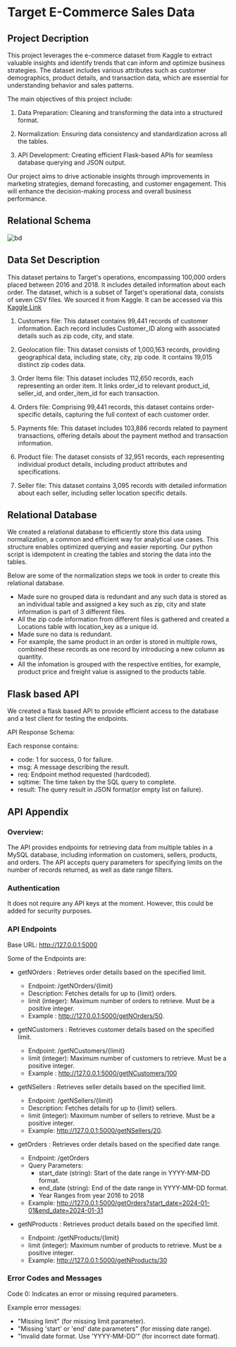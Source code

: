 # Target E-Commerce Sales Data

## Project Decription

This project leverages the e-commerce dataset from Kaggle to extract valuable insights and identify trends that can inform and optimize business strategies. The dataset includes various attributes such as customer demographics, product details, and transaction data, which are essential for understanding behavior and sales patterns.

The main objectives of this project include:

1. Data Preparation: Cleaning and transforming the data into a structured format.

2. Normalization: Ensuring data consistency and standardization across all the tables.

3. API Development: Creating efficient Flask-based APIs for seamless database querying and JSON output.

Our project aims to drive actionable insights through improvements in marketing strategies, demand forecasting, and customer engagement. This will enhance the decision-making process and overall business performance.

## Relational Schema

![bd](https://github.com/user-attachments/assets/ac1bfda8-4b83-4a2e-a8ad-6d461acf3009)

## Data Set Description

This dataset pertains to Target's operations, encompassing 100,000 orders placed between 2016 and 2018. It includes detailed information about each order. The dataset, which is a subset of Target's operational data, consists of seven CSV files. We sourced it from Kaggle. It can be accessed via this [Kaggle Link](https://www.kaggle.com/datasets/devarajv88/target-dataset/data)

1. Customers file: This dataset contains 99,441 records of customer information. Each record includes Customer_ID along with associated details such as zip code, city, and state.

2. Geolocation file: This dataset consists of 1,000,163 records, providing geographical data, including state, city, zip code. It contains 19,015 distinct zip codes data.

3. Order Items file: This dataset includes 112,650 records, each representing an order item. It links order_id to relevant product_id, seller_id, and order_item_id for each transaction.

4. Orders file: Comprising 99,441 records, this dataset contains order-specific details, capturing the full context of each customer order.

5. Payments file: This dataset includes 103,886 records related to payment transactions, offering details about the payment method and transaction information.

6. Product file: The dataset consists of 32,951 records, each representing individual product details, including product attributes and specifications.

7. Seller file: This dataset contains 3,095 records with detailed information about each seller, including seller location specific details.

## Relational Database

We created a relational database to efficiently store this data using normalization, a common and efficient way for analytical use cases. This structure enables optimized querying and easier reporting. Our python script is idempotent in creating the tables and storing the data into the tables.

Below are some of the normalization steps we took in order to create this relational database.

- Made sure no grouped data is redundant and any such data is stored as an individual table and assigned a key such as zip, city and state information is part of 3 different files.
- All the zip code information from different files is gathered and created a Locations table with location_key as a unique id.
- Made sure no data is redundant.
- For example, the same product in an order is stored in multiple rows, combined these records as one record by introducing a new column as quantity.
- All the infomation is grouped with the respective entities, for example, product price and freight value is assigned to the products table.

## Flask based API

We created a flask based API to provide efficient access to the database and a test client for testing the endpoints.

API Response Schema:

Each response contains:

- code: 1 for success, 0 for failure.
- msg: A message describing the result.
- req: Endpoint method requested (hardcoded).
- sqltime: The time taken by the SQL query to complete.
- result: The query result in JSON format(or empty list on failure).

## API Appendix

### Overview:

The API provides endpoints for retrieving data from multiple tables in a MySQL database, including information on customers, sellers, products, and orders. The API accepts query parameters for specifying limits on the number of records returned, as well as date range filters.

### Authentication

It does not require any API keys at the moment. However, this could be added for security purposes.

### API Endpoints

Base URL: http://127.0.0.1:5000

Some of the Endpoints are:

- getNOrders : Retrieves order details based on the specified limit.
    - Endpoint: /getNOrders/{limit}
    - Description: Fetches details for up to {limit} orders.
    - limit (integer): Maximum number of orders to retrieve. Must be a positive integer.
    - Example : http://127.0.0.1:5000/getNOrders/50.

- getNCustomers : Retrieves customer details based on the specified limit.

    - Endpoint: /getNCustomers/{limit}
    - limit (integer): Maximum number of customers to retrieve. Must be a positive integer.
    - Example : http://127.0.0.1:5000/getNCustomers/100
    
- getNSellers : Retrieves seller details based on the specified limit.
    - Endpoint: /getNSellers/{limit}
    - Description: Fetches details for up to {limit} sellers.
    - limit (integer): Maximum number of sellers to retrieve. Must be a positive integer.
    - Example: http://127.0.0.1:5000/getNSellers/20.

- getOrders : Retrieves order details based on the specified date range.
    - Endpoint: /getOrders
    - Query Parameters:
        - start_date (string): Start of the date range in YYYY-MM-DD format.
        - end_date (string): End of the date range in YYYY-MM-DD format.
        - Year Ranges from year 2016 to 2018 
    - Example: http://127.0.0.1:5000/getOrders?start_date=2024-01-01&end_date=2024-01-31 

- getNProducts : Retrieves product details based on the specified limit.
    - Endpoint: /getNProducts/{limit}
    - limit (integer): Maximum number of products to retrieve. Must be a positive integer.
    - Example: http://127.0.0.1:5000/getNProducts/30

    
### Error Codes and Messages

Code 0: Indicates an error or missing required parameters.

Example error messages:

- "Missing limit" (for missing limit parameter).
- "Missing 'start' or 'end' date parameters" (for missing date range).
- "Invalid date format. Use 'YYYY-MM-DD'" (for incorrect date format).
